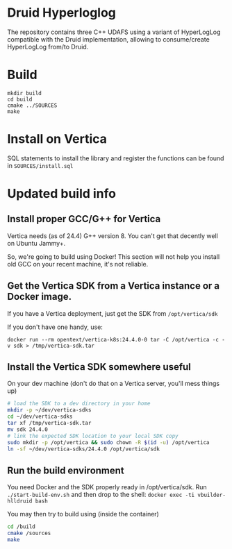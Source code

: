 # Druid Hyperloglog
The repository contains three C++ UDAFS using a variant of HyperLogLog compatible with the Druid implementation, allowing to consume/create HyperLogLog from/to Druid.

# Build
```
mkdir build
cd build
cmake ../SOURCES
make
```

# Install on Vertica
SQL statements to install the library and register the functions can be found in `SOURCES/install.sql`

# Updated build info

## Install proper GCC/G++ for Vertica

Vertica needs (as of 24.4) G++ version 8. You can't get that decently well on Ubuntu Jammy+.

So, we're going to build using Docker! This section will not help you install old GCC on your recent machine, it's not reliable.


## Get the Vertica SDK from a Vertica instance or a Docker image.

If you have a Vertica deployment, just get the SDK from `/opt/vertica/sdk`

If you don't have one handy, use:

`docker run --rm opentext/vertica-k8s:24.4.0-0 tar -C /opt/vertica -c -v sdk > /tmp/vertica-sdk.tar`

## Install the Vertica SDK somewhere useful

On your dev machine (don't do that on a Vertica server, you'll mess things up)

```bash
# load the SDK to a dev directory in your home
mkdir -p ~/dev/vertica-sdks
cd ~/dev/vertica-sdks
tar xf /tmp/vertica-sdk.tar
mv sdk 24.4.0
# link the expected SDK location to your local SDK copy
sudo mkdir -p /opt/vertica && sudo chown -R $(id -u) /opt/vertica
ln -sf ~/dev/vertica-sdks/24.4.0 /opt/vertica/sdk
```

## Run the build environment

You need Docker and the SDK properly ready in /opt/vertica/sdk. Run `./start-build-env.sh` and then drop to the shell: `docker exec -ti vbuilder-hlldruid bash`

You may then try to build using (inside the container)

```bash
cd /build
cmake /sources
make
```
